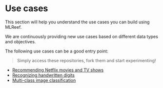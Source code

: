 # Use cases

This section will help you understand the use cases you can build using MLReef. 

We are continuously providing new use cases based on different data types and objectives.

The following use cases can be a good entry point: 

> Simply access these repositories, fork them and start experimenting!

* [Recommending Netflix movies and TV shows](https://mlreef.com/erikaml/recommending-netflix-movies-and-tv-shows)
* [Recognizing handwritten digits](https://mlreef.com/erikaml/recognize-handwritten-digits)
* [Multi-class image classification](https://mlreef.com/campac/a-large-scale-fish-dataset)





